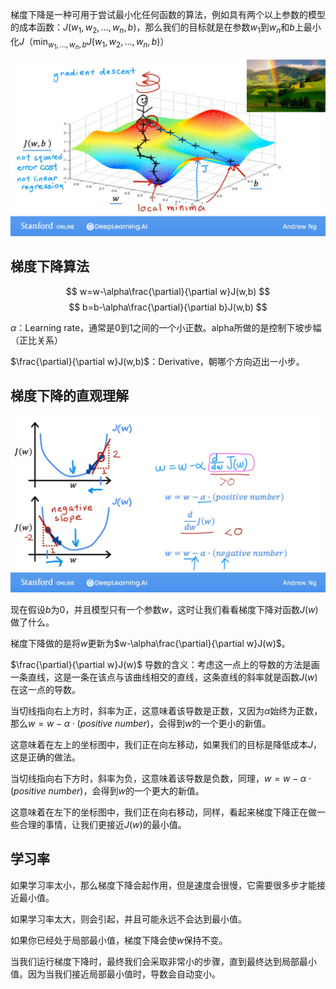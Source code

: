梯度下降是一种可用于尝试最小化任何函数的算法，例如具有两个以上参数的模型的成本函数：$J(w_1,w_2,...,w_n,b)$，那么我们的目标就是在参数$w_1$到$w_n$和$b$上最小化$J$（$\displaystyle\min_{w_1,...,w_n,b}J(w_1,w_2,...,w_n,b)$）

![](../image/MachineLearning/梯度下降-1.png)

## 梯度下降算法
$$
w=w-\alpha\frac{\partial}{\partial w}J(w,b)
$$
$$
b=b-\alpha\frac{\partial}{\partial b}J(w,b)
$$

$\alpha$：Learning rate，通常是0到1之间的一个小正数。alpha所做的是控制下坡步幅（正比关系）

$\frac{\partial}{\partial w}J(w,b)$：Derivative，朝哪个方向迈出一小步。

## 梯度下降的直观理解
![](../image/MachineLearning/梯度下降的直观理解.png)

现在假设$b$为0，并且模型只有一个参数$w$，这时让我们看看梯度下降对函数$J(w)$做了什么。

梯度下降做的是将$w$更新为$w-\alpha\frac{\partial}{\partial w}J(w)$。

$\frac{\partial}{\partial w}J(w)$ 导数的含义：考虑这一点上的导数的方法是画一条直线，这是一条在该点与该曲线相交的直线，这条直线的斜率就是函数$J(w)$在这一点的导数。

当切线指向右上方时，斜率为正，这意味着该导数是正数，又因为$\alpha$始终为正数，那么$w=w-\alpha\cdot(positive\ number)$，会得到$w$的一个更小的新值。

这意味着在左上的坐标图中，我们正在向左移动，如果我们的目标是降低成本$J$，这是正确的做法。

当切线指向右下方时，斜率为负，这意味着该导数是负数，同理，$w=w-\alpha\cdot(positive\ number)$，会得到$w$的一个更大的新值。

这意味着在左下的坐标图中，我们正在向右移动，同样，看起来梯度下降正在做一些合理的事情，让我们更接近$J(w)$的最小值。

## 学习率

如果学习率太小，那么梯度下降会起作用，但是速度会很慢，它需要很多步才能接近最小值。

如果学习率太大，则会引起，并且可能永远不会达到最小值。

如果你已经处于局部最小值，梯度下降会使$w$保持不变。

当我们运行梯度下降时，最终我们会采取非常小的步骤，直到最终达到局部最小值。因为当我们接近局部最小值时，导数会自动变小。